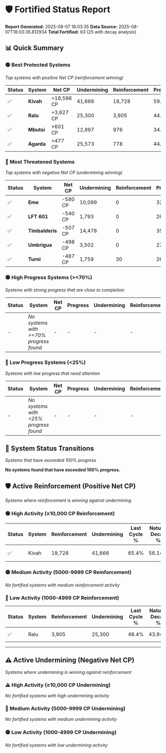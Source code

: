 # 🛡️ Fortified Status Report

**Report Generated:** 2025-08-07 18:03:35
**Data Source:** 2025-08-07T18:03:35.812934
**Total Fortified:** 63 (25 with decay analysis)

## 📊 Quick Summary

### 🟢 **Best Protected Systems**
*Top systems with positive Net CP (reinforcement winning)*

| Status | System | Net CP | Undermining | Reinforcement | Progress |
|--------|--------|--------|-------------|---------------|----------|
| ✅ | **Kivah** | +18,596 CP | 41,666 | 18,728 | 59.0% |
| ✅ | **Ralu** | +3,627 CP | 25,300 | 3,905 | 44.5% |
| ✅ | **Mbutsi** | +601 CP | 12,897 | 976 | 34.8% |
| ✅ | **Agarda** | +477 CP | 25,573 | 778 | 44.2% |

### 🔴 **Most Threatened Systems**
*Top systems with negative Net CP (undermining winning)*

| Status | System | Net CP | Undermining | Reinforcement | Progress |
|--------|--------|--------|-------------|---------------|----------|
| ✅ | **Eme** | -580 CP | 10,099 | 0 | 32.4% |
| ✅ | **LFT 601** | -540 CP | 1,793 | 0 | 26.3% |
| ✅ | **Timbalderis** | -507 CP | 14,478 | 0 | 35.7% |
| ✅ | **Umbrigua** | -498 CP | 3,502 | 0 | 27.6% |
| ✅ | **Turni** | -487 CP | 1,759 | 30 | 26.3% |

### 🟢 **High Progress Systems (>=70%)**
*Systems with strong progress that are close to completion*

| Status | System | Net CP | Progress | Undermining | Reinforcement |
|--------|--------|--------|----------|-------------|---------------|
| - | *No systems with >=70% progress found* | - | - | - | - |

### 🔴 **Low Progress Systems (<25%)**
*Systems with low progress that need attention*

| Status | System | Net CP | Progress | Undermining | Reinforcement |
|--------|--------|--------|----------|-------------|---------------|
| - | *No systems with <25% progress found* | - | - | - | - |
## 🔄 System Status Transitions
*Systems that have exceeded 100% progress*

**No systems found that have exceeded 100% progress.**

## 🛡️ Active Reinforcement (Positive Net CP)
*Systems where reinforcement is winning against undermining*

### 🟢 High Activity (≥10,000 CP Reinforcement)

| Status | System | Reinforcement | Undermining | Last Cycle % | Natural Decay % | Current Progress % | Current CP | Net CP | Activity |
|--------|--------|---------------|-------------|--------------|-----------------|-------------------|------------|--------|----------|
| ✅ | Kivah | 18,728 | 41,666 | 65.4% | 56.14% | 59.0% | 383,500 | +18,596 | 🟢 High Reinforcement |

### 🟡 Medium Activity (5000-9999 CP Reinforcement)

*No fortified systems with medium reinforcement activity*

### 🔴 Low Activity (1000-4999 CP Reinforcement)

| Status | System | Reinforcement | Undermining | Last Cycle % | Natural Decay % | Current Progress % | Current CP | Net CP | Activity |
|--------|--------|---------------|-------------|--------------|-----------------|-------------------|------------|--------|----------|
| ✅ | Ralu | 3,905 | 25,300 | 48.4% | 43.94% | 44.5% | 289,250 | +3,627 | 🔵 Low Reinforcement |


---

## ⚠️ Active Undermining (Negative Net CP)
*Systems where undermining is winning against reinforcement*

### ⚠️ High Activity (≥10,000 CP Undermining)

*No fortified systems with high undermining activity*

### 🔶 Medium Activity (5000-9999 CP Undermining)

*No fortified systems with medium undermining activity*

### 🟡 Low Activity (1000-4999 CP Undermining)

*No fortified systems with low undermining activity*
